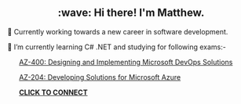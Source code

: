 <h2 align="center">:wave: Hi there! I'm Matthew.</h2>

:snake: Currently working towards a new career in software development.

🌱 I’m currently learning C# .NET and studying for following exams:-

&nbsp;&nbsp;&nbsp;&nbsp;&nbsp;&nbsp;[AZ-400: Designing and Implementing Microsoft DevOps Solutions](https://learn.microsoft.com/en-us/certifications/exams/az-400/)

&nbsp;&nbsp;&nbsp;&nbsp;&nbsp;&nbsp;[AZ-204: Developing Solutions for Microsoft Azure](https://learn.microsoft.com/en-us/certifications/exams/az-204/)

&nbsp;&nbsp;&nbsp;&nbsp;&nbsp;&nbsp;**[CLICK TO CONNECT](https://www.linkedin.com/in/matthew-flynn-a8080325a)**

<!--
**mpflynnx/mpflynnx** is a ✨ _special_ ✨ repository because its `README.md` (this file) appears on your GitHub profile.

Here are some ideas to get you started:

- 🔭 I’m currently working on ...
- 🌱 I’m currently learning ...
- 👯 I’m looking to collaborate on ...
- 🤔 I’m looking for help with ...
- 💬 Ask me about ...
- 📫 How to reach me: ...
- 😄 Pronouns: ...
- ⚡ Fun fact: ...
-->
